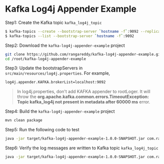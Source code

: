 # Kafka Log4j Appender Example

Step1: Create the Kafka topic `kafka_log4j_topic`

```sh
$ kafka-topics --create --bootstrap-server `hostname -f`:9092 --replication-factor 1 --partitions 3 --topic kafka_log4j_topic
$ kafka-topics --list --bootstrap-server `hostname -f`:9092
```

Step2: Download the `kafka-log4j-appender-example` project

```sh
git clone https://github.com/rangareddy/kafka-log4j-appender-example.git
cd /root/kafka-log4j-appender-example
```

Step3: Update the bootstrapServers in `src/main/resources/log4j.properties`. For example,

```sh
log4j.appender.KAFKA.brokerList=localhost:9092
```

> In log4j.properties, don't add KAFKA appender to rootLoger. It will throw the **org.apache.kafka.common.errors.TimeoutException: Topic kafka_log4j not present in metadata after 60000 ms** error.

Step4: Build the `kafka-log4j-appender-example` project

```sh
mvn clean package
```

Step5: Run the following code to test

```sh
java -jar target/kafka-log4j-appender-example-1.0.0-SNAPSHOT.jar com.ranga.KafkaLog4jAppenderApp
```

Step6: Verify the log messages are written to Kafka topic `kafka_log4j_topic`

```sh
java -jar target/kafka-log4j-appender-example-1.0.0-SNAPSHOT.jar com.ranga.consumer.MyKafkaConsumer
```
